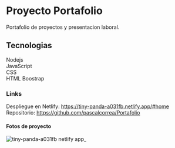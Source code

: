 # Proyecto  Portafolio

Portafolio de proyectos y presentacion laboral. 

## Tecnologias

Nodejs<br>
JavaScript <br>
CSS <br>
HTML
Boostrap

### Links

Despliegue en Netlify: https://tiny-panda-a031fb.netlify.app/#home <br>
Repositorio: https://github.com/pascalcorrea/Portafolio

#### Fotos de proyecto 

![tiny-panda-a031fb netlify app_](https://user-images.githubusercontent.com/98128852/236027057-2c1e68fe-4409-4488-8fdb-f08da1f93c82.png)
